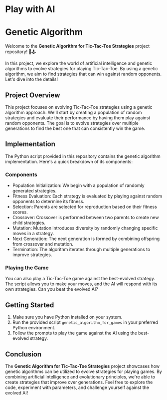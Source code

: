 # Play with AI
# Genetic Algorithm 

Welcome to the **Genetic Algorithm for Tic-Tac-Toe Strategies** project repository! 🧬🕹️

In this project, we explore the world of artificial intelligence and genetic algorithms to evolve strategies for playing Tic-Tac-Toe. By using a genetic algorithm, we aim to find strategies that can win against random opponents. Let's dive into the details!

## Project Overview

This project focuses on evolving Tic-Tac-Toe strategies using a genetic algorithm approach. We'll start by creating a population of random strategies and evaluate their performance by having them play against random opponents. The goal is to evolve strategies over multiple generations to find the best one that can consistently win the game.

## Implementation

The Python script provided in this repository contains the genetic algorithm implementation. Here's a quick breakdown of its components:

### Components

- Population Initialization: We begin with a population of randomly generated strategies.
- Fitness Evaluation: Each strategy is evaluated by playing against random opponents to determine its fitness.
- Selection: Parents are selected for reproduction based on their fitness scores.
- Crossover: Crossover is performed between two parents to create new child strategies.
- Mutation: Mutation introduces diversity by randomly changing specific moves in a strategy.
- Next Generation: The next generation is formed by combining offspring from crossover and mutation.
- Termination: The algorithm iterates through multiple generations to improve strategies.

### Playing the Game

You can also play a Tic-Tac-Toe game against the best-evolved strategy. The script allows you to make your moves, and the AI will respond with its own strategies. Can you beat the evolved AI?

## Getting Started

1. Make sure you have Python installed on your system.
2. Run the provided script `genetic_algorithm_for_games` in your preferred Python environment.
3. Follow the prompts to play the game against the AI using the best-evolved strategy.

## Conclusion

The **Genetic Algorithm for Tic-Tac-Toe Strategies** project showcases how genetic algorithms can be utilized to evolve strategies for playing games. By combining artificial intelligence and evolutionary principles, we're able to create strategies that improve over generations. Feel free to explore the code, experiment with parameters, and challenge yourself against the evolved AI!
